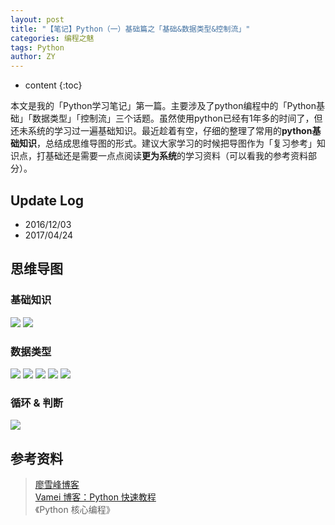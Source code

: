 ```yaml
---
layout: post
title: "【笔记】Python（一）基础篇之「基础&数据类型&控制流」"
categories: 编程之魅
tags: Python
author: ZY
---
```


* content
{:toc}

本文是我的「Python学习笔记」第一篇。主要涉及了python编程中的「Python基础」「数据类型」「控制流」三个话题。虽然使用python已经有1年多的时间了，但还未系统的学习过一遍基础知识。最近趁着有空，仔细的整理了常用的**python基础知识**，总结成思维导图的形式。建议大家学习的时候把导图作为「复习参考」知识点，打基础还是需要一点点阅读**更为系统**的学习资料（可以看我的参考资料部分）。




## Update Log
- 2016/12/03
- 2017/04/24

## 思维导图

### 基础知识
![](https://raw.githubusercontent.com/woaielf/woaielf.github.io/master/_posts/Pic/1612/161203-1.png)
![](https://raw.githubusercontent.com/woaielf/woaielf.github.io/master/_posts/Pic/1612/161203-2.png)

### 数据类型
![](https://raw.githubusercontent.com/woaielf/woaielf.github.io/master/_posts/Pic/1612/161203-3.png)
![](https://raw.githubusercontent.com/woaielf/woaielf.github.io/master/_posts/Pic/1612/161203-4.png)
![](https://raw.githubusercontent.com/woaielf/woaielf.github.io/master/_posts/Pic/1612/161203-5.png)
![](https://raw.githubusercontent.com/woaielf/woaielf.github.io/master/_posts/Pic/1612/161203-6.png)
![](https://raw.githubusercontent.com/woaielf/woaielf.github.io/master/_posts/Pic/1612/161203-7.png)

### 循环 & 判断
![](https://raw.githubusercontent.com/woaielf/woaielf.github.io/master/_posts/Pic/1612/161203-8.png)


## 参考资料
> [廖雪峰博客](http://www.liaoxuefeng.com/wiki/001374738125095c955c1e6d8bb493182103fac9270762a000) <br>
[Vamei 博客：Python 快速教程](http://www.cnblogs.com/vamei/archive/2012/09/13/2682778.html) <br>
《Python 核心编程》


